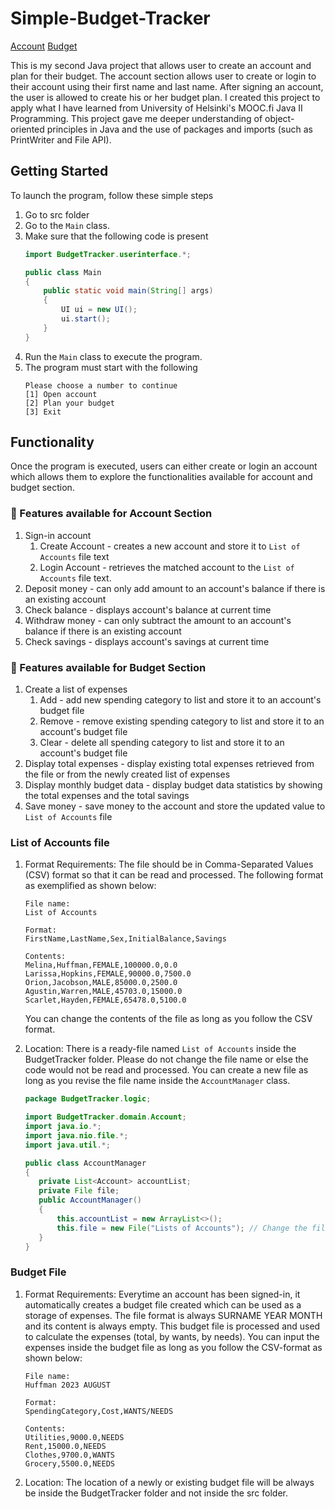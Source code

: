 # Simple-Budget-Tracker

[Account](#moneywithwings-features-available-for-account-section)
[Budget](#ledger-features-available-for-budget-section)

This is my second Java project that allows user to create an account and plan for their budget.
The account section allows user to create or login to their account using their first name and last name.
After signing an account, the user is allowed to create his or her budget plan. I created this project to
apply what I have learned from University of Helsinki's MOOC.fi Java II Programming. This project gave me
deeper understanding of object-oriented principles in Java and the use of packages and imports (such as PrintWriter
and File API).

## Getting Started
To launch the program, follow these simple steps
1. Go to src folder
2. Go to the `Main` class.
3. Make sure that the following code is present
    ```java
    import BudgetTracker.userinterface.*;
    
    public class Main
    {
        public static void main(String[] args)
        {
            UI ui = new UI();
            ui.start();
        }
    }
    ```
4. Run the `Main` class to execute the program.
5. The program must start with the following
   ```
   Please choose a number to continue
   [1] Open account
   [2] Plan your budget
   [3] Exit
   ```

## Functionality
Once the program is executed, users can either create or login an account which allows them to
explore the functionalities available for account and budget section. 

### :money_with_wings: Features available for Account Section
1. Sign-in account
   1. Create Account - creates a new account and store it to `List of Accounts` file text
   2. Login Account - retrieves the matched account to the `List of Accounts` file text. 
2. Deposit money - can only add amount to an account's balance if there is an existing account
3. Check balance - displays account's balance at current time
4. Withdraw money - can only subtract the amount to an account's balance if there is an existing account
5. Check savings - displays account's savings at current time

### :ledger: Features available for Budget Section
1. Create a list of expenses 
   1. Add - add new spending category to list and store it to an account's budget file
   2. Remove - remove existing spending category to list and store it to an account's budget file
   3. Clear - delete all spending category to list and store it to an account's budget file
2. Display total expenses - display existing total expenses retrieved from the file or from the newly created
list of expenses
3. Display monthly budget data - display budget data statistics by showing the total expenses and the total
savings 
4. Save money - save money to the account and store the updated value to `List of Accounts` file

### List of Accounts file
1. Format Requirements:
   The file should be in Comma-Separated Values (CSV) format so that it can be read and processed.
   The following format as exemplified as shown below:

   ```
   File name:
   List of Accounts
   
   Format:
   FirstName,LastName,Sex,InitialBalance,Savings

   Contents:
   Melina,Huffman,FEMALE,100000.0,0.0
   Larissa,Hopkins,FEMALE,90000.0,7500.0
   Orion,Jacobson,MALE,85000.0,2500.0
   Agustin,Warren,MALE,45703.0,15000.0
   Scarlet,Hayden,FEMALE,65478.0,5100.0
   ```
   You can change the contents of the file as long as you follow the CSV format.
2. Location:
   There is a ready-file named `List of Accounts` inside the BudgetTracker folder. Please do not change the file name or 
else the code would not be read and processed. You can create a new file as long as you revise the file name inside the 
`AccountManager` class.
   ```java
   package BudgetTracker.logic;
   
   import BudgetTracker.domain.Account;
   import java.io.*;
   import java.nio.file.*;
   import java.util.*;
   
   public class AccountManager 
   {
      private List<Account> accountList;
      private File file;
      public AccountManager()
      {
          this.accountList = new ArrayList<>();
          this.file = new File("Lists of Accounts"); // Change the file name. Example: this.file = new File("Account Database")
      }
   }
   ```
   
### Budget File
1. Format Requirements:
   Everytime an account has been signed-in, it automatically creates a budget file created which can be used as a storage of expenses. 
The file format is always SURNAME YEAR MONTH and its content is always empty. This budget file is processed and used to calculate the 
expenses (total, by wants, by needs). You can input the expenses inside the budget file as long as you follow the CSV-format as shown below:
   ```
   File name:
   Huffman 2023 AUGUST
   
   Format:
   SpendingCategory,Cost,WANTS/NEEDS
   
   Contents:
   Utilities,9000.0,NEEDS
   Rent,15000.0,NEEDS
   Clothes,9700.0,WANTS
   Grocery,5500.0,NEEDS
   ```
2. Location:
   The location of a newly or existing budget file will be always be inside the BudgetTracker folder and not inside the src
folder. 